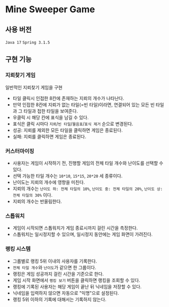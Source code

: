 # Mine Sweeper Game

## 사용 버전
`Java 17`
`Spring 3.1.5`

## 구현 기능

### 지뢰찾기 게임

일반적인 지뢰찾기 게임을 구현

- 타일 클릭시 인접한 8칸에 존재하는 지뢰의 개수가 나타난다.
- 만약 인접한 8칸에 지뢰가 없는 타일(=빈 타일)이라면, 연결되어 있는 모든 빈 타일과 그 타일과 접한 타일을 보여준다.
- 우클릭 시 해당 칸에 표식을 남길 수 있다.
- 표식은 클릭 시마다 `지뢰`/`빈 타일`/`물음표`/`표식 제거` 순으로 변경된다.
- 성공: 지뢰를 제외한 모든 타일을 클릭하면 게임은 종료된다.
- 실패: 지뢰를 클릭하면 게임은 종료된다.

### 커스터마이징

- 사용자는 게임이 시작하기 전, 진행할 게임의 전체 타일 개수와 난이도를 선택할 수 있다.
- 선택 가능한 타일 개수는 `10*10`, `15*15`, `20*20` 세 종류이다.
- 난이도는 지뢰의 개수에 영향을 미친다.
- 지뢰의 개수는 `난이도 하: 전체 타일의 10%`, `난이도 중: 전체 타일의 20%`, `난이도 상: 전체 타일의 30%` 이다.
- 지뢰의 개수는 반올림한다.

### 스톱워치

- 게임이 시작되면 스톱워치가 게임 종료시까지 걸린 시간을 측정한다.
- 스톱워치는 일시정지할 수 있으며, 일시정지 동안에는 게임 화면이 가려진다.

### 랭킹 시스템

- 그룹별로 랭킹 5위 이내의 사용자를 기록한다.
- `전체 타일 개수`와 `난이도`가 같으면 한 그룹이다.
- 랭킹은 게임 성공까지 걸린 시간을 기준으로 한다.
- 게임 시작 화면에서 `랭킹 보기` 버튼을 클릭하면 랭킹을 조회할 수 있다.
- 랭킹에 기록된 사용자는 해당 게임이 끝난 뒤 닉네임을 저장할 수 있다.
- 닉네임을 입력하지 않으면 자동으로 "익명"으로 설정된다.
- 랭킹 5위 이하의 기록에 대해서는 기록하지 않는다.